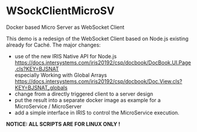 # WSockClientMicroSV
Docker based Micro Server as WebSocket Client  

This demo is a redesign of the WebSocket Client based on Node.js existing already for Caché.
The major changes:  
- use of the new IRIS Native API for Node.js   
https://docs.intersystems.com/iris20192/csp/docbook/DocBook.UI.Page.cls?KEY=BJSNAT  
    especially Working with Global Arrays  
https://docs.intersystems.com/iris20192/csp/docbook/Doc.View.cls?KEY=BJSNAT_globals  
- change from a directly triggered client to a server design  
- put the result into a separate docker image as example for a MicroService / MicroServer  
- add a simple interface in IRIS to control the MicroService execution.  


__NOTICE: ALL SCRIPTS ARE FOR LINUX ONLY !__
